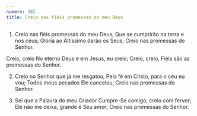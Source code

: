 ```yaml
---
numero: 382
title: Creio nas fiéis promessas do meu Deus
---
```

1. Creio nas fiéis promessas do meu Deus,
Que se cumprirão na terra e nos céus;
Glória ao Altíssimo darão os Seus;
Creio nas promessas do Senhor.

Creio, creio
No eterno Deus e em Jesus, eu creio;
Creio, creio,
Fiéis são as promessas do Senhor.

2. Creio no Senhor que já me resgatou,
Pela fé em Cristo, para o céu eu vou;
Todos meus pecados Ele cancelou;
Creio nas promessas do Senhor.

3. Sei que a Palavra do meu Criador
Cumpre-Se comigo, creio com fervor;
Ele não me deixa, grande é Seu amor;
Creio nas promessas do Senhor.
